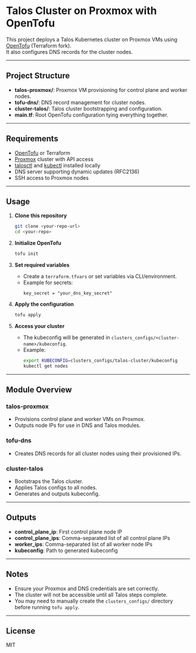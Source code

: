 # Talos Cluster on Proxmox with OpenTofu

This project deploys a Talos Kubernetes cluster on Proxmox VMs using [OpenTofu](https://opentofu.org/) (Terraform fork).  
It also configures DNS records for the cluster nodes.

---

## Project Structure

- **talos-proxmox/**: Proxmox VM provisioning for control plane and worker nodes.
- **tofu-dns/**: DNS record management for cluster nodes.
- **cluster-talos/**: Talos cluster bootstrapping and configuration.
- **main.tf**: Root OpenTofu configuration tying everything together.

---

## Requirements

- [OpenTofu](https://opentofu.org/) or Terraform
- [Proxmox](https://www.proxmox.com/) cluster with API access
- [talosctl](https://www.talos.dev/docs/latest/introduction/what-is-talos/) and [kubectl](https://kubernetes.io/docs/tasks/tools/) installed locally
- DNS server supporting dynamic updates (RFC2136)
- SSH access to Proxmox nodes

---

## Usage

1. **Clone this repository**

   ```sh
   git clone <your-repo-url>
   cd <your-repo>
   ```

2. **Initialize OpenTofu**

   ```sh
   tofu init
   ```

3. **Set required variables**

   - Create a `terraform.tfvars` or set variables via CLI/environment.
   - Example for secrets:
     ```hcl
     key_secret = "your_dns_key_secret"
     ```

4. **Apply the configuration**

   ```sh
   tofu apply
   ```

5. **Access your cluster**

   - The kubeconfig will be generated in `clusters_configs/<cluster-name>/kubeconfig`.
   - Example:
     ```sh
     export KUBECONFIG=clusters_configs/talos-cluster/kubeconfig
     kubectl get nodes
     ```

---

## Module Overview

### talos-proxmox

- Provisions control plane and worker VMs on Proxmox.
- Outputs node IPs for use in DNS and Talos modules.

### tofu-dns

- Creates DNS records for all cluster nodes using their provisioned IPs.

### cluster-talos

- Bootstraps the Talos cluster.
- Applies Talos configs to all nodes.
- Generates and outputs kubeconfig.

---

## Outputs

- **control_plane_ip**: First control plane node IP
- **control_plane_ips**: Comma-separated list of all control plane IPs
- **worker_ips**: Comma-separated list of all worker node IPs
- **kubeconfig**: Path to generated kubeconfig

---

## Notes

- Ensure your Proxmox and DNS credentials are set correctly.
- The cluster will not be accessible until all Talos steps complete.
- You may need to manually create the `clusters_configs/` directory before running `tofu apply`.

---

## License

MIT